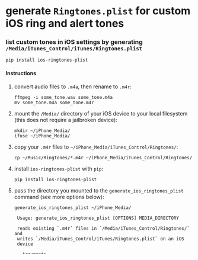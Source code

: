 # generate `Ringtones.plist` for custom iOS ring and alert tones
### list custom tones in iOS settings by generating `/Media/iTunes_Control/iTunes/Ringtones.plist`

```shell
pip install ios-ringtones-plist
```

#### Instructions

1. convert audio files to `.m4a`, then rename to `.m4r`:
    ```shell
    ffmpeg -i some_tone.wav some_tone.m4a
    mv some_tone.m4a some_tone.m4r
    ```

2. mount the `/Media/` directory of your iOS device to your local filesystem (this does not require a jailbroken device):
    ```shell
    mkdir ~/iPhone_Media/
    ifuse ~/iPhone_Media/
    ```

3. copy your `.m4r` files to `~/iPhone_Media/iTunes_Control/Ringtones/`:
    ```shell
    cp ~/Music/Ringtones/*.m4r ~/iPhone_Media/iTunes_Control/Ringtones/
    ```

4. install `ios-ringtones-plist` with `pip`:
    ```shell
    pip install ios-ringtones-plist
    ```

5. pass the directory you mounted to the `generate_ios_ringtones_plist` command (see more options below):
    ```shell
    generate_ios_ringtones_plist ~/iPhone_Media/
    ```
    ```shell
     Usage: generate_ios_ringtones_plist [OPTIONS] MEDIA_DIRECTORY

     reads existing `.m4r` files in `/Media/iTunes_Control/Ringtones/` and
     writes `/Media/iTunes_Control/iTunes/Ringtones.plist` on an iOS
     device

    ╭─ Arguments ─────────────────────────────────────────────────────────╮
    │ *    media_directory      PATH  path to `/Media/` on the iOS device │
    │                                 [default: None]                     │
    │                                 [required]                          │
    ╰─────────────────────────────────────────────────────────────────────╯
    ╭─ Options ───────────────────────────────────────────────────────────╮
    │ --alerts-threshold                       INTEGER  number of seconds │
    │                                                   under which to    │
    │                                                   assume sound is   │
    │                                                   an alert tone vs  │
    │                                                   a ringtone        │
    │                                                   [default: 10]     │
    │ --binary              --no-binary                 whether to write  │
    │                                                   `.plist` in       │
    │                                                   binary format (as │
    │                                                   opposed to XML)   │
    │                                                   [default: binary] │
    │ --list-tones          --no-list-tones             print tones to    │
    │                                                   stdout            │
    │                                                   [default:         │
    │                                                   no-list-tones]    │
    │ --dryrun              --no-dryrun                 write to file;    │
    │                                                   otherwise print   │
    │                                                   to stdout         │
    │                                                   [default: dryrun] │
    │ --help                                            Show this message │
    │                                                   and exit.         │
    ╰─────────────────────────────────────────────────────────────────────╯
    ```

6. unmount the `/Media/` directory from your local filesystem:
    ```shell
    sudo umount ~/iPhone/
    ```

